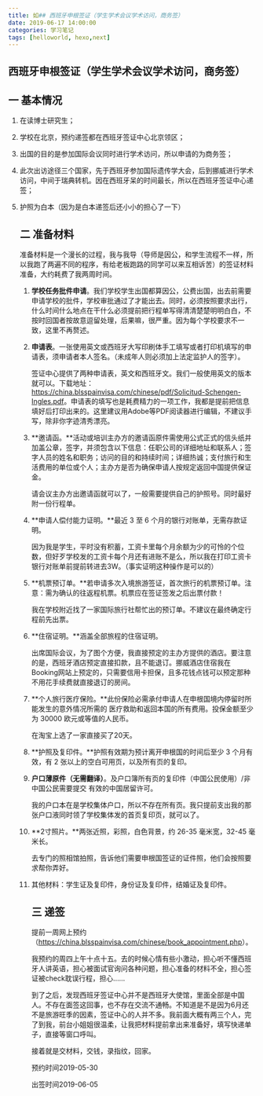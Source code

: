 ```yaml
---
title: 如## 西班牙申根签证（学生学术会议学术访问，商务签）
date: 2019-06-17 14:00:00
categories: 学习笔记
tags: [helloworld, hexo,next]
---
```


## 西班牙申根签证（学生学术会议学术访问，商务签）

##    一 基本情况

1. 在读博士研究生；

2. 学校在北京，预约递签都在西班牙签证中心北京领区；

3. 出国的目的是参加国际会议同时进行学术访问，所以申请的为商务签；

4. 此次出访途径三个国家，先于西班牙参加国际遗传学大会，后到挪威进行学术访问，中间于瑞典转机。因在西班牙呆的时间最长，所以在西班牙签证中心递签；

5. 护照为白本（因为是白本递签后还小小的担心了一下）

   ##  二 准备材料

   准备材料是一个漫长的过程，我与我导（导师是因公，和学生流程不一样，所以我跑了两遍不同的程序，有给老板跑路的同学可以来互相诉苦）的签证材料准备，大约耗费了我两周时间。

   1. **学校任务批件申请**。我们学校学生出国都算因公，公费出国，出去前需要申请学校的批件，学校审批通过了才能出去。同时，必须按照要求出行，什么时间什么地点在干什么必须提前把行程单写得清清楚楚明明白白，不按时回国者按故意逗留处理，后果嘛，很严重。因为每个学校要求不一致，这里不再赘述。

   2. **申请表**。一张使用英文或西班牙大写印刷体手工填写或者打印机填写的申请表，须申请者本人签名。（未成年人则必须加上法定监护人的签字）。

      签证中心提供了两种申请表，英文和西班牙文。我们一般使用英文的版本就可以。下载地址：<https://china.blsspainvisa.com/chinese/pdf/Solicitud-Schengen-Ingles.pdf>。申请表的填写也是耗费精力的一项工作，我都是提前把信息填好后打印出来的。这里建议用Adobe等PDF阅读器进行编辑，不建议手写，除非你字迹清秀漂亮。

   3. **邀请函。**活动或培训主办方的邀请函原件需使用公式正式的信头纸并加盖公章，签字，并须包含以下信息：任职公司的详细地址和联系人；签字人员的姓名和职务；访问的目的和持续时间；详细热诚；支付旅行和生活费用的单位或个人；主办方是否为确保申请人按规定返回中国提供保证金。

      请会议主办方出邀请函就可以了，一般需要提供自己的护照号。同时最好附一份行程单。

   4. **申请人偿付能力证明。**最近 3 至 6 个月的银行对账单，无需存款证明。

      因为我是学生，平时没有积蓄，工资卡里每个月余额为少的可怜的个位数，但好歹学校发的工资卡每个月还有进账不是么，所以我在打印工资卡银行对账单前提前转进去3W。（事实证明这种操作是可以的）

   5. **机票预订单。**若申请多次入境旅游签证，首次旅行的机票预订单。注意：需为确认的往返程机票。机票应在签证签发之后出票付款！

      我在学校附近找了一家国际旅行社帮忙出的预订单。不建议在最终确定行程前先出票。

   6. **住宿证明。**涵盖全部旅程的住宿证明。

      出席国际会议，为了图个方便，我直接预定的主办方提供的酒店。要注意的是，西班牙酒店预定直接扣款，且不能退订。挪威酒店住宿我在Booking网站上预定的，只需要信用卡担保，且多花钱点钱可以预定那种不用花手续费就直接退订的房间。

   7. **个人旅行医疗保险。**此份保险必需承付申请人在申根国境内停留时所能发生的意外情况所需的
      医疗救助和返回本国的所有费用。投保金额至少为 30000 欧元或等值的人民币。

      在淘宝上选了一家直接买了20天。

   8. **护照及复印件。**护照有效期为预计离开申根国的时间后至少 3 个月有效，有 2 张以上的空白可用页，以及所有页的复印。

   9. **户口薄原件（无需翻译）**。及户口簿所有页的复印件（中国公民使用）/非中国公民需要提交
      有效的中国居留许可。

      我的户口本在是学校集体户口，所以不存在所有页。我只提前支出我的那张户口液同时领了学校集体发的首页复印页，就可以了。

   10. **2寸照片。**两张近照，彩照，白色背景，约 26-35 毫米宽，32-45 毫米长。

       去专门的照相馆拍照，告诉他们需要申根国签证的证件照，他们会按照要求帮你弄好。

   11. 其他材料：学生证及复印件，身份证及复印件，结婚证及复印件。

       ## 三 递签

       提前一周网上预约（<https://china.blsspainvisa.com/chinese/book_appointment.php>）。

       我预约的周四上午十点十五。去的时候心情有些小激动，担心听不懂西班牙人讲英语，担心被面试官询问各种问题，担心准备的材料不全，担心签证被check耽误行程，担心……

       到了之后，发现西班牙签证中心并不是西班牙大使馆，里面全部是中国人。不存在面签这回事，也不存在交流不通畅。不知道是不是因为6月还不是旅游旺季的因素，签证中心的人并不多。我前面大概有两三个人，完了到我，前台小姐姐很温柔，让我把材料提前拿出来准备好，填写快递单子，直接等窗口呼叫。

       接着就是交材料，交钱，录指纹，回家。

       预约时间2019-05-30


       出签时间2019-06-05